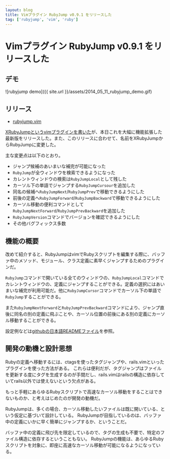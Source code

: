 ```yaml
---
layout: blog
title: Vimプラグイン RubyJump v0.9.1 をリリースした
tag: ['rubyjump', 'vim', 'ruby']
---
```


# Vimプラグイン RubyJump v0.9.1 をリリースした

## デモ

![rubyjump demo]({{ site.url }}/assets/2014_05_11_rubyjump_demo.gif)

## リリース

- [rubyjump.vim](https://github.com/xmisao/rubyjump.vim)

[XRubyJumpというvimプラグインを書いた](http://www.xmisao.com/2014/05/02/xrubyjump-released.html)が、本日これを大幅に機能拡張した最新版をリリースした。また、このリリースに合わせて、名前をXRubyJumpからRubyJumpに変更した。

主な変更点は以下のとおり。

- ジャンプ候補のあいまいな補完が可能になった
- `RubyJump`が全ウィンドウを検索できるようになった
- カレントウィンドウの検索は`RubyJumpLocal`として残した
- カーソル下の単語でジャンプする`RubyJumpCursour`を追加した
- 同名の候補へ`RubyJumpNext`/`RubyJumpPrev`で移動できるようにした
- 前後の定義へ`RubyJumpForward`/`RubyJumpBackward`で移動できるようにした
- カーソル移動の便利コマンドとして`RubyJumpNextForward`/`RubyJumpPrevBackward`を追加した
- `RubyJumpVersion`コマンドでバージョンを確認できるようにした
- その他バグフィックス多数

## 機能の概要

改めて紹介すると、RubyJumpはvimでRubyスクリプトを編集する際に、バッファ中のメソッド、モジュール、クラス定義に素早くジャンプするためのプラグインだ。

`RubyJump`コマンドで開いている全てのウィンドウの、`RubyJumpLocal`コマンドでカレントウィンドウの、定義にジャンプすることができる。定義の選択にはあいまいな補完が利用可能だ。他に`RubyJumpCursor`コマンドでカーソル下の単語で`RubyJump`することができる。

また`RubyJumpNextForward`と`RubyJumpPrevBackward`コマンドにより、ジャンプ直後に同名の別の定義に飛ぶことや、カーソル位置の前後にある別の定義にカーソル移動することができる。

設定例などは[githubの日本語READMEファイル](https://github.com/xmisao/rubyjump.vim/blob/master/README.ja.md)を参照。

## 開発の動機と設計思想

Rubyの定義へ移動するには、ctagsを使ったタグジャンプや、rails.vimといったプラグインを使った方法がある。
これらは便利だが、タグジャンプはファイルを更新する度にタグを生成するのが手間だし、rails.vimはrailsの構造に依存していてrails以外では使えないという欠点がある。

もっと手軽にあらゆるRubyスクリプトで高速なカーソル移動をすることはできないものか、と考えはじめたのが開発の動機だ。

RubyJumpは、多くの場合、カーソル移動したいファイルは既に開いている、という仮定に基づいて設計している。
RubyJumpが目指しているのは、バッファ中の定義にいかに早く簡単にジャンプするか、ということだ。

バッファ中の定義に飛び先を限定しているので、タグの生成も不要で、特定のファイル構造に依存するということもない。
RubyJumpの機能は、あらゆるRubyスクリプトを対象に、即座に高速なカーソル移動が可能になるようになっている。
